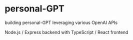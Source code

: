 # personal-GPT
building personal-GPT leveraging various OpenAI APIs

Node.js / Express backend with TypeScript / React frontend